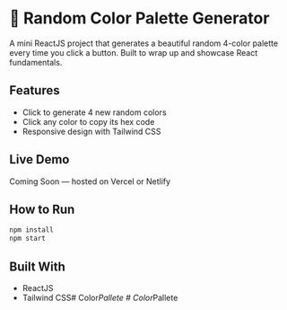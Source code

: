 # 🎨 Random Color Palette Generator

A mini ReactJS project that generates a beautiful random 4-color palette every time you click a button. Built to wrap up and showcase React fundamentals.

## Features
- Click to generate 4 new random colors
- Click any color to copy its hex code
- Responsive design with Tailwind CSS

## Live Demo
Coming Soon — hosted on Vercel or Netlify

## How to Run
```bash
npm install
npm start
```

## Built With
- ReactJS
- Tailwind CSS#   C o l o r _ P a l l e t e  
 #   C o l o r _ P a l l e t e  
 